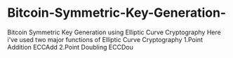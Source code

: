 # Bitcoin-Symmetric-Key-Generation-
Bitcoin Symmetric Key Generation using Elliptic Curve Cryptography 
Here i've used two major functions of Elliptic Curve Cryptography 
1.Point Addition ECCAdd 
2.Point Doubling ECCDou
